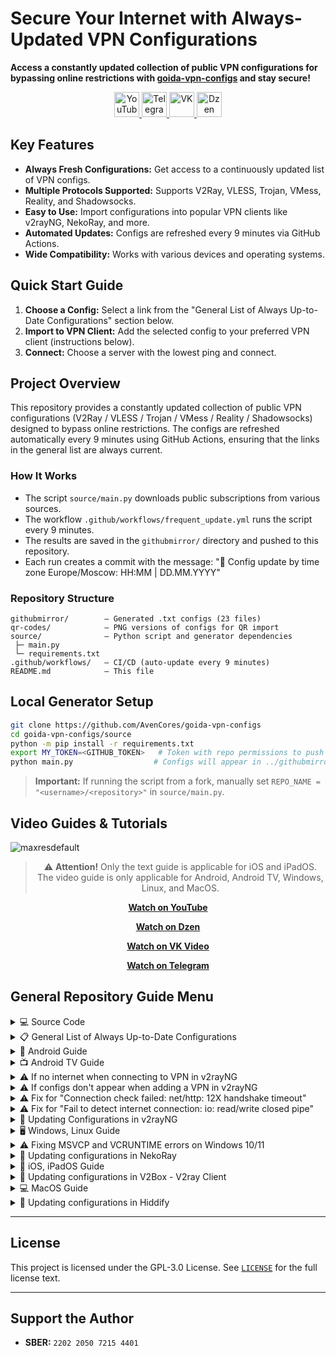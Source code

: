 # Secure Your Internet with Always-Updated VPN Configurations

**Access a constantly updated collection of public VPN configurations for bypassing online restrictions with [goida-vpn-configs](https://github.com/AvenCores/goida-vpn-configs) and stay secure!**

<div align="center">
    <a href="https://www.youtube.com/@avencores/" target="_blank">
      <img src="https://github.com/user-attachments/assets/338bcd74-e3c3-4700-87ab-7985058bd17e" alt="YouTube" height="40">
    </a>
    <a href="https://t.me/avencoresyt" target="_blank">
      <img src="https://github.com/user-attachments/assets/939f8beb-a49a-48cf-89b9-d610ee5c4b26" alt="Telegram" height="40">
    </a>
    <a href="https://vk.com/avencoresvk" target="_blank">
      <img src="https://github.com/user-attachments/assets/dc109dda-9045-4a06-95a5-3399f0e21dc4" alt="VK" height="40">
    </a>
    <a href="https://dzen.ru/avencores" target="_blank">
      <img src="https://github.com/user-attachments/assets/bd55f5cf-963c-4eb8-9029-7b80c8c11411" alt="Dzen" height="40">
    </a>
</div>

## Key Features

*   **Always Fresh Configurations:** Get access to a continuously updated list of VPN configs.
*   **Multiple Protocols Supported:** Supports V2Ray, VLESS, Trojan, VMess, Reality, and Shadowsocks.
*   **Easy to Use:** Import configurations into popular VPN clients like v2rayNG, NekoRay, and more.
*   **Automated Updates:** Configs are refreshed every 9 minutes via GitHub Actions.
*   **Wide Compatibility:** Works with various devices and operating systems.

## Quick Start Guide

1.  **Choose a Config:** Select a link from the "General List of Always Up-to-Date Configurations" section below.
2.  **Import to VPN Client:** Add the selected config to your preferred VPN client (instructions below).
3.  **Connect:** Choose a server with the lowest ping and connect.

## Project Overview

This repository provides a constantly updated collection of public VPN configurations (V2Ray / VLESS / Trojan / VMess / Reality / Shadowsocks) designed to bypass online restrictions. The configs are refreshed automatically every 9 minutes using GitHub Actions, ensuring that the links in the general list are always current.

### How It Works

*   The script `source/main.py` downloads public subscriptions from various sources.
*   The workflow `.github/workflows/frequent_update.yml` runs the script every 9 minutes.
*   The results are saved in the `githubmirror/` directory and pushed to this repository.
*   Each run creates a commit with the message: "🚀 Config update by time zone Europe/Moscow: HH:MM | DD.MM.YYYY"

### Repository Structure

```text
githubmirror/        — Generated .txt configs (23 files)
qr-codes/            — PNG versions of configs for QR import
source/              — Python script and generator dependencies
 ├─ main.py
 └─ requirements.txt
.github/workflows/   — CI/CD (auto-update every 9 minutes)
README.md            — This file
```

## Local Generator Setup

```bash
git clone https://github.com/AvenCores/goida-vpn-configs
cd goida-vpn-configs/source
python -m pip install -r requirements.txt
export MY_TOKEN=<GITHUB_TOKEN>   # Token with repo permissions to push changes
python main.py                  # Configs will appear in ../githubmirror
```

>   **Important:** If running the script from a fork, manually set `REPO_NAME = "<username>/<repository>"` in `source/main.py`.

## Video Guides & Tutorials

![maxresdefault](https://github.com/user-attachments/assets/e36e2351-3b1a-4b90-87f7-cafbc74f238c)

<div align="center">

>   ⚠️ **Attention!**  Only the text guide is applicable for iOS and iPadOS. The video guide is only applicable for Android, Android TV, Windows, Linux, and MacOS.

[**Watch on YouTube**](https://youtu.be/sagz2YluM70)

[**Watch on Dzen**](https://dzen.ru/video/watch/680d58f28c6d3504e953bd6d)

[**Watch on VK Video**](https://vk.com/video-200297343_456239303)

[**Watch on Telegram**](https://t.me/avencoreschat/56595)

</div>

## General Repository Guide Menu

<details>
<summary>💻 Source Code</summary>
  The source code for generating the ever-current configurations is available at [https://github.com/AvenCores/goida-vpn-configs/tree/main/source](https://github.com/AvenCores/goida-vpn-configs/tree/main/source).
</details>

<details>
<summary>📋 General List of Always Up-to-Date Configurations</summary>

>   Recommended lists: **[6](https://github.com/AvenCores/goida-vpn-configs/raw/refs/heads/main/githubmirror/6.txt)**, **[22](https://github.com/AvenCores/goida-vpn-configs/raw/refs/heads/main/githubmirror/22.txt)**, **[23](https://github.com/AvenCores/goida-vpn-configs/raw/refs/heads/main/githubmirror/23.txt)**, **[24](https://github.com/AvenCores/goida-vpn-configs/raw/refs/heads/main/githubmirror/24.txt)**, and **[25](https://github.com/AvenCores/goida-vpn-configs/raw/refs/heads/main/githubmirror/25.txt)**.

1)  `https://github.com/AvenCores/goida-vpn-configs/raw/refs/heads/main/githubmirror/1.txt`
2)  `https://github.com/AvenCores/goida-vpn-configs/raw/refs/heads/main/githubmirror/2.txt`
3)  `https://github.com/AvenCores/goida-vpn-configs/raw/refs/heads/main/githubmirror/3.txt`
4)  `https://github.com/AvenCores/goida-vpn-configs/raw/refs/heads/main/githubmirror/4.txt`
5)  `https://github.com/AvenCores/goida-vpn-configs/raw/refs/heads/main/githubmirror/5.txt`
6)  `https://github.com/AvenCores/goida-vpn-configs/raw/refs/heads/main/githubmirror/6.txt`
7)  `https://github.com/AvenCores/goida-vpn-configs/raw/refs/heads/main/githubmirror/7.txt`
8)  `https://github.com/AvenCores/goida-vpn-configs/raw/refs/heads/main/githubmirror/8.txt`
9)  `https://github.com/AvenCores/goida-vpn-configs/raw/refs/heads/main/githubmirror/9.txt`
10) `https://github.com/AvenCores/goida-vpn-configs/raw/refs/heads/main/githubmirror/10.txt`
11) `https://github.com/AvenCores/goida-vpn-configs/raw/refs/heads/main/githubmirror/11.txt`
12) `https://github.com/AvenCores/goida-vpn-configs/raw/refs/heads/main/githubmirror/12.txt`
13) `https://github.com/AvenCores/goida-vpn-configs/raw/refs/heads/main/githubmirror/13.txt`
14) `https://github.com/AvenCores/goida-vpn-configs/raw/refs/heads/main/githubmirror/14.txt`
15) `https://github.com/AvenCores/goida-vpn-configs/raw/refs/heads/main/githubmirror/15.txt`
16) `https://github.com/AvenCores/goida-vpn-configs/raw/refs/heads/main/githubmirror/16.txt`
17) `https://github.com/AvenCores/goida-vpn-configs/raw/refs/heads/main/githubmirror/17.txt`
18) `https://github.com/AvenCores/goida-vpn-configs/raw/refs/heads/main/githubmirror/18.txt`
19) `https://github.com/AvenCores/goida-vpn-configs/raw/refs/heads/main/githubmirror/19.txt`
20) `https://github.com/AvenCores/goida-vpn-configs/raw/refs/heads/main/githubmirror/20.txt`
21) `https://github.com/AvenCores/goida-vpn-configs/raw/refs/heads/main/githubmirror/21.txt`
22) `https://github.com/AvenCores/goida-vpn-configs/raw/refs/heads/main/githubmirror/22.txt`
23) `https://github.com/AvenCores/goida-vpn-configs/raw/refs/heads/main/githubmirror/23.txt`
24) `https://github.com/AvenCores/goida-vpn-configs/raw/refs/heads/main/githubmirror/24.txt`
25) `https://github.com/AvenCores/goida-vpn-configs/raw/refs/heads/main/githubmirror/25.txt`

🔗  [Link to QR codes of always current configurations](https://github.com/AvenCores/goida-vpn-configs/tree/main/qr-codes)

</details>

<details>
<summary>📱 Android Guide</summary>
  ... (Android Instructions) ...
</details>

<details>
<summary>📺 Android TV Guide</summary>
  ... (Android TV Instructions) ...
</details>

<details>
<summary>⚠ If no internet when connecting to VPN in v2rayNG</summary>
  ... (Troubleshooting Instructions) ...
</details>

<details>
<summary>⚠ If configs don't appear when adding a VPN in v2rayNG</summary>
  ... (Troubleshooting Instructions) ...
</details>

<details>
<summary>⚠ Fix for "Connection check failed: net/http: 12X handshake timeout"</summary>
  ... (Troubleshooting Instructions) ...
</details>

<details>
<summary>⚠ Fix for "Fail to detect internet connection: io: read/write closed pipe"</summary>
  ... (Troubleshooting Instructions) ...
</details>

<details>
<summary>🔄 Updating Configurations in v2rayNG</summary>
  ... (Update Instructions) ...
</details>

<details>
<summary>🖥 Windows, Linux Guide</summary>
  ... (Windows and Linux Instructions) ...
</details>

<details>
<summary>⚠ Fixing MSVCP and VCRUNTIME errors on Windows 10/11</summary>
  ... (Troubleshooting Instructions) ...
</details>

<details>
<summary>🔄 Updating configurations in NekoRay</summary>
  ... (Update Instructions) ...
</details>

<details>
<summary>📱 iOS, iPadOS Guide</summary>
  ... (iOS and iPadOS Instructions) ...
</details>

<details>
<summary>🔄 Updating configurations in V2Box - V2ray Client</summary>
  ... (Update Instructions) ...
</details>

<details>
<summary>💻 MacOS Guide</summary>
  ... (MacOS Instructions) ...
</details>

<details>
<summary>🔄 Updating configurations in Hiddify</summary>
  ... (Update Instructions) ...
</details>

---

## License

This project is licensed under the GPL-3.0 License. See [`LICENSE`](LICENSE) for the full license text.

---

## Support the Author

*   **SBER:** `2202 2050 7215 4401`